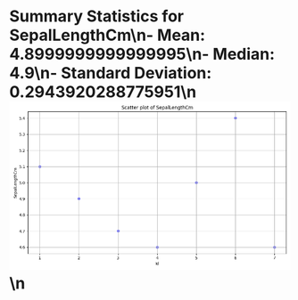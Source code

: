 # Summary Statistics for SepalLengthCm\n- Mean: 4.8999999999999995\n- Median: 4.9\n- Standard Deviation: 0.2943920288775951\n![Scatter Plot](scatter_plot.png)\n